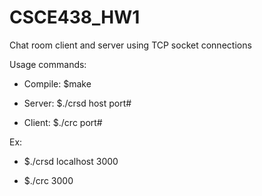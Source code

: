 # CSCE438_HW1

Chat room client and server using TCP socket connections 

Usage commands:

 * Compile: $make

 * Server: $./crsd host port#

 * Client: $./crc port#

Ex: 

 * $./crsd localhost 3000

 * $./crc 3000
